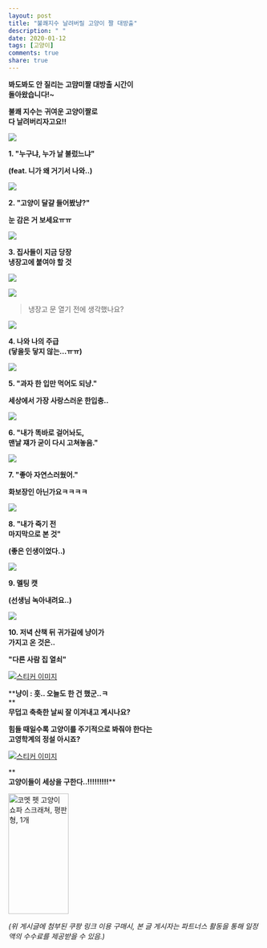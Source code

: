 ```yaml
---
layout: post
title: "불쾌지수 날려버릴 고양이 짤 대방출"
description: " "
date: 2020-01-12
tags: [고양이]
comments: true
share: true
---
```



**봐도봐도 안 질리는** **고먐미짤 대방출 시간이**  
**돌아왔습니다!~**  
  
**불쾌 지수는** **귀여운 고양이짤로**  
**다 날려버리자고요!!**  

[![](https://img1.daumcdn.net/thumb/R720x0/?fname=https%3A%2F%2Ft1.daumcdn.net%2Fliveboard%2Fpetzzi%2F7d61b7d6a86b47f59a5ba25a1b1426b5.jpg)](https://post.naver.com/viewer/postView.nhn?volumeNo=28642316&memberNo=11668934&searchKeyword=%EA%B3%A0%EC%96%91%EC%9D%B4%20%EC%A7%A4&searchRank=2#)

**1. "누구냐, 누가 날 불렀느냐"**  
  
**(feat. 니가 왜 거기서 나와..)**  

[![](https://img1.daumcdn.net/thumb/R720x0/?fname=https%3A%2F%2Ft1.daumcdn.net%2Fliveboard%2Fpetzzi%2F359463d9913245a998c29185b3b8946a.jpg)](https://post.naver.com/viewer/postView.nhn?volumeNo=28642316&memberNo=11668934&searchKeyword=%EA%B3%A0%EC%96%91%EC%9D%B4%20%EC%A7%A4&searchRank=2#)

**2. "고양이 달걀 들어봤냥?"**  
  
**눈 감은 거 보세요ㅠㅠ**

[![](https://img1.daumcdn.net/thumb/R720x0/?fname=https%3A%2F%2Ft1.daumcdn.net%2Fliveboard%2Fpetzzi%2Ff7b4857c3afe4f01bf7b1216606da990.jpg)](https://post.naver.com/viewer/postView.nhn?volumeNo=28642316&memberNo=11668934&searchKeyword=%EA%B3%A0%EC%96%91%EC%9D%B4%20%EC%A7%A4&searchRank=2#)

****3. 집사들이 지금 당장**  
**냉장고에 붙여야 할 것****

[![](https://img1.daumcdn.net/thumb/R720x0/?fname=https%3A%2F%2Ft1.daumcdn.net%2Fliveboard%2Fpetzzi%2F3122702c4eb44934aa6c5d90db145739.jpg)](https://post.naver.com/viewer/postView.nhn?volumeNo=28642316&memberNo=11668934&searchKeyword=%EA%B3%A0%EC%96%91%EC%9D%B4%20%EC%A7%A4&searchRank=2#)

[![](https://img1.daumcdn.net/thumb/R720x0/?fname=https%3A%2F%2Ft1.daumcdn.net%2Fliveboard%2Fpetzzi%2Fd552713f071a4904aae7b2ce21372b52.PNG)](https://post.naver.com/viewer/postView.nhn?volumeNo=28642316&memberNo=11668934&searchKeyword=%EA%B3%A0%EC%96%91%EC%9D%B4%20%EC%A7%A4&searchRank=2#)

> 냉장고 문 열기 전에 생각했나요?

[![](https://img1.daumcdn.net/thumb/R720x0/?fname=https%3A%2F%2Ft1.daumcdn.net%2Fliveboard%2Fpetzzi%2Fb1605b1c75ab46c0a0ec1fecda391182.jpg)](https://post.naver.com/viewer/postView.nhn?volumeNo=28642316&memberNo=11668934&searchKeyword=%EA%B3%A0%EC%96%91%EC%9D%B4%20%EC%A7%A4&searchRank=2#)

**4. 나와 나의 주급**  
**(닿을듯 닿지 않는...ㅠㅠ)**  

[![](https://img1.daumcdn.net/thumb/R720x0/?fname=https%3A%2F%2Ft1.daumcdn.net%2Fliveboard%2Fpetzzi%2Fd28ea40d72ae438a968873af267c52f4.jpg)](https://post.naver.com/viewer/postView.nhn?volumeNo=28642316&memberNo=11668934&searchKeyword=%EA%B3%A0%EC%96%91%EC%9D%B4%20%EC%A7%A4&searchRank=2#)

**5. "과자 한 입만 먹어도 되냥."**  
  
**세상에서 가장 사랑스러운 한입충..**  

[![](https://img1.daumcdn.net/thumb/R720x0/?fname=https%3A%2F%2Ft1.daumcdn.net%2Fliveboard%2Fpetzzi%2F7b897d97dd884981ba362f9dd34a2a46.jpg)](https://post.naver.com/viewer/postView.nhn?volumeNo=28642316&memberNo=11668934&searchKeyword=%EA%B3%A0%EC%96%91%EC%9D%B4%20%EC%A7%A4&searchRank=2#)

**6. "내가 똑바로 걸어놔도,**  
**맨날 쟤가 굳이 다시 고쳐놓음."**  
  

[![](https://img1.daumcdn.net/thumb/R720x0/?fname=https%3A%2F%2Ft1.daumcdn.net%2Fliveboard%2Fpetzzi%2F241875c39a634c82a6181213ce403425.jpg)](https://post.naver.com/viewer/postView.nhn?volumeNo=28642316&memberNo=11668934&searchKeyword=%EA%B3%A0%EC%96%91%EC%9D%B4%20%EC%A7%A4&searchRank=2#)

**7. "좋아 자연스러웠어."**  
  
**화보장인 아닌가요ㅋㅋㅋㅋ**

[![](https://img1.daumcdn.net/thumb/R720x0/?fname=https%3A%2F%2Ft1.daumcdn.net%2Fliveboard%2Fpetzzi%2F1cc2d280621d4c3a99ed71789500e9ae.jpg)](https://post.naver.com/viewer/postView.nhn?volumeNo=28642316&memberNo=11668934&searchKeyword=%EA%B3%A0%EC%96%91%EC%9D%B4%20%EC%A7%A4&searchRank=2#)

**8. "내가 죽기 전**  
**마지막으로 본 것"**  
  
**(좋은 인생이었다..)**

[![](https://img1.daumcdn.net/thumb/R720x0/?fname=https%3A%2F%2Ft1.daumcdn.net%2Fliveboard%2Fpetzzi%2Fad382e801ac742c692955ae7d6f9de5b.jpg)](https://post.naver.com/viewer/postView.nhn?volumeNo=28642316&memberNo=11668934&searchKeyword=%EA%B3%A0%EC%96%91%EC%9D%B4%20%EC%A7%A4&searchRank=2#)

**9. 멜팅 캣**  
  
**(선생님 녹아내려요..)**  

[![](https://img1.daumcdn.net/thumb/R720x0/?fname=https%3A%2F%2Ft1.daumcdn.net%2Fliveboard%2Fpetzzi%2Fb6846c48adc64143af080aa881ea8897.jpg)](https://post.naver.com/viewer/postView.nhn?volumeNo=28642316&memberNo=11668934&searchKeyword=%EA%B3%A0%EC%96%91%EC%9D%B4%20%EC%A7%A4&searchRank=2#)

**10. 저녁 산책 뒤** **귀가길에 냥이가**  
**가지고 온 것은..**  
  
**"다른 사람 집 열쇠"**  

[![스티커 이미지](https://storep-phinf.pstatic.net/linesoft_01/original_16.gif?type=pa50_50)](https://post.naver.com/viewer/postView.nhn?volumeNo=28642316&memberNo=11668934&searchKeyword=%EA%B3%A0%EC%96%91%EC%9D%B4%20%EC%A7%A4&searchRank=2#)

****냥이 : 훗.. 오늘도 한 건 했군..ㅋ**  
**  
**무덥고 축축한 날씨 잘 이겨내고 계시나요?**  
  
**힘들 때일수록 고양이를 주기적으로 봐줘야 한다는**  
**고영학계의 정설 아시죠?**  

[![스티커 이미지](https://storep-phinf.pstatic.net/linesoft_01/original_15.gif?type=pa50_50)](https://post.naver.com/viewer/postView.nhn?volumeNo=28642316&memberNo=11668934&searchKeyword=%EA%B3%A0%EC%96%91%EC%9D%B4%20%EC%A7%A4&searchRank=2#)

**  
**고양이들이 세상을 구한다..!!!!!!!!!****

<a href="https://coupa.ng/bPsAtf" target="_blank" referrerpolicy="unsafe-url"><img src="https://static.coupangcdn.com/image/affiliate/banner/bb7752e0770f75981d2e3985c54f536f@2x.jpg" alt="코멧 펫 고양이 쇼파 스크래쳐, 평판형, 1개" width="120" height="240"></a>

_(위 게시글에 첨부된 쿠팡 링크 이용 구매시, 본 글 게시자는 파트너스 활동을 통해 일정액의 수수료를 제공받을 수 있음.)_